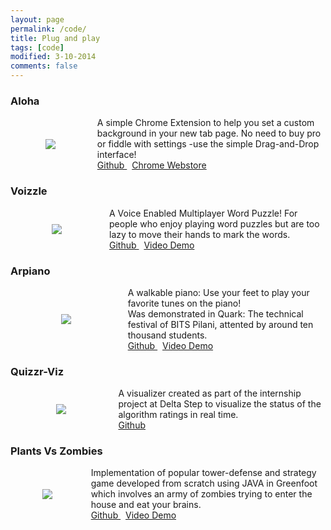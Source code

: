 ```yaml
---
layout: page
permalink: /code/
title: Plug and play
tags: [code]
modified: 3-10-2014
comments: false
---
```


<style type="text/css">
	.code-container {
		display: flex;
		align-items: center;
		justify-content: center;
	}

	.code-img {
		display: flex;
		width:400px;
		align-items: center;
		justify-content: center;
	}

	.code-description {
		margin-left: 10px;
		/*display: flex;*/
	}

	.code-description i {
		font-size: 75%;
		transition: none;
	}
</style>

### Aloha

<div class="code-container">
	<div class="code-img">
		<img src="{{ site.url }}/images/code/aloha.png">
	</div>
	<div class="code-description">
		A simple Chrome Extension to help you set a custom background in your new tab page. No need to buy pro or fiddle with settings -use the simple Drag-and-Drop interface!
		<br>
		<a href="https://github.com/thepulkitagarwal/aloha" target="_blank">Github <i class="fa fa-external-link"></i></a>
		&nbsp;
		<a href="https://chrome.google.com/webstore/detail/aloha/cindhabgfhamcohaidflbcpniigmmamf?hl=en" target="_blank">Chrome Webstore <i class="fa fa-external-link"></i></a>
	</div>
</div>

### Voizzle

<div class="code-container">
	<div class="code-img">
		<img src="{{ site.url }}/images/code/voizzle.png">
	</div>
	<div class="code-description">
		A Voice Enabled Multiplayer Word Puzzle! For people who enjoy playing word puzzles but are too lazy to move their hands to mark the words.
		<br>
		<a href="https://github.com/thepulkitagarwal/Voizzle" target="_blank">Github <i class="fa fa-external-link"></i></a>
		&nbsp;
		<a href="https://www.youtube.com/watch?v=pgmWMjx2ReY" target="_blank">Video Demo <i class="fa fa-external-link"></i></a>
	</div>
</div>

### Arpiano

<div class="code-container">
	<div class="code-img">
		<img src="{{ site.url }}/images/code/arpiano.png">
	</div>
	<div class="code-description">
		A walkable piano: Use your feet to play your favorite tunes on the piano!
		<br>
		Was demonstrated in Quark: The technical festival of BITS Pilani, attented by around ten thousand students.
		<br>
		<a href="https://github.com/thepulkitagarwal/Arpiano" target="_blank">Github <i class="fa fa-external-link"></i></a>
		&nbsp;
		<a href="https://www.youtube.com/watch?v=PmhyThRg3DA" target="_blank">Video Demo <i class="fa fa-external-link"></i></a>
	</div>
</div>

### Quizzr-Viz

<div class="code-container">
	<div class="code-img">
		<img src="{{ site.url }}/images/code/s1.png">
	</div>
	<div class="code-description">
		A visualizer created as part of the internship project at Delta Step to visualize the status of the algorithm ratings in real time.
		<br>
		<a href="https://github.com/thepulkitagarwal/Quizrr-Viz" target="_blank">Github <i class="fa fa-external-link"></i></a>
	</div>
</div>


### Plants Vs Zombies

<div class="code-container">
	<div class="code-img">
		<img src="{{ site.url }}/images/code/pvz.jpg">
	</div>
	<div class="code-description">
		Implementation of popular tower-defense and strategy game developed from scratch using JAVA in Greenfoot which involves an army of zombies trying to enter the house and eat your brains.
		<br>
		<a href="https://github.com/thepulkitagarwal/PlantsVsZombies-Game" target="_blank">Github <i class="fa fa-external-link"></i></a>
		&nbsp;
		<a href="https://www.youtube.com/watch?v=ZqmCRmsnW9U" target="_blank">Video Demo <i class="fa fa-external-link"></i></a>
	</div>
</div>

